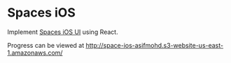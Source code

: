 # Spaces iOS

Implement [Spaces iOS UI][spaces_ui] using React.

Progress can be viewed at http://space-ios-asifmohd.s3-website-us-east-1.amazonaws.com/

[spaces_ui]: https://dribbble.com/shots/2845710-Invision-Projects-Spaces-iOS
